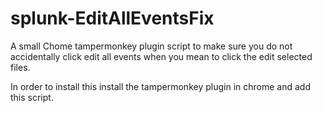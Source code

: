 # splunk-EditAllEventsFix
A small Chome tampermonkey plugin script to make sure you do not accidentally click edit all events when you mean to click the edit selected files.

In order to install this install the tampermonkey plugin in chrome and add this script.
